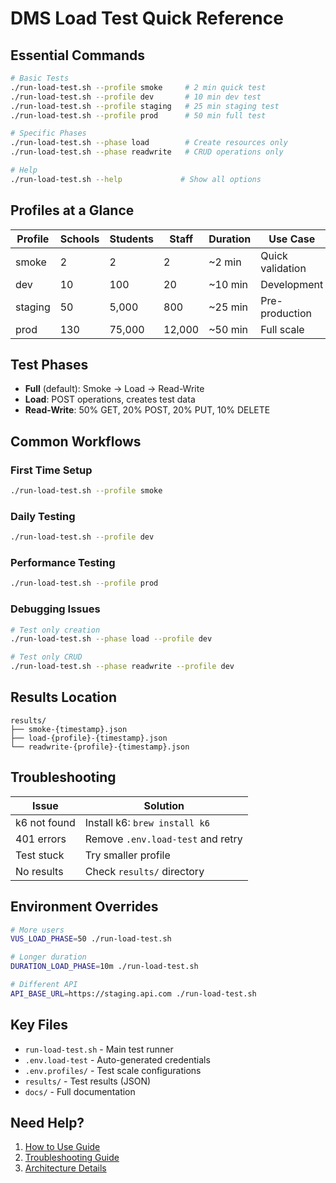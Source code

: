 # DMS Load Test Quick Reference

## Essential Commands

```bash
# Basic Tests
./run-load-test.sh --profile smoke     # 2 min quick test
./run-load-test.sh --profile dev       # 10 min dev test
./run-load-test.sh --profile staging   # 25 min staging test
./run-load-test.sh --profile prod      # 50 min full test

# Specific Phases
./run-load-test.sh --phase load        # Create resources only
./run-load-test.sh --phase readwrite   # CRUD operations only

# Help
./run-load-test.sh --help             # Show all options
```

## Profiles at a Glance

| Profile | Schools | Students | Staff | Duration | Use Case |
|---------|---------|----------|-------|----------|----------|
| smoke | 2 | 2 | 2 | ~2 min | Quick validation |
| dev | 10 | 100 | 20 | ~10 min | Development |
| staging | 50 | 5,000 | 800 | ~25 min | Pre-production |
| prod | 130 | 75,000 | 12,000 | ~50 min | Full scale |

## Test Phases

- **Full** (default): Smoke → Load → Read-Write
- **Load**: POST operations, creates test data
- **Read-Write**: 50% GET, 20% POST, 20% PUT, 10% DELETE

## Common Workflows

### First Time Setup
```bash
./run-load-test.sh --profile smoke
```

### Daily Testing
```bash
./run-load-test.sh --profile dev
```

### Performance Testing
```bash
./run-load-test.sh --profile prod
```

### Debugging Issues
```bash
# Test only creation
./run-load-test.sh --phase load --profile dev

# Test only CRUD
./run-load-test.sh --phase readwrite --profile dev
```

## Results Location

```
results/
├── smoke-{timestamp}.json
├── load-{profile}-{timestamp}.json
└── readwrite-{profile}-{timestamp}.json
```

## Troubleshooting

| Issue | Solution |
|-------|----------|
| k6 not found | Install k6: `brew install k6` |
| 401 errors | Remove `.env.load-test` and retry |
| Test stuck | Try smaller profile |
| No results | Check `results/` directory |

## Environment Overrides

```bash
# More users
VUS_LOAD_PHASE=50 ./run-load-test.sh

# Longer duration
DURATION_LOAD_PHASE=10m ./run-load-test.sh

# Different API
API_BASE_URL=https://staging.api.com ./run-load-test.sh
```

## Key Files

- `run-load-test.sh` - Main test runner
- `.env.load-test` - Auto-generated credentials
- `.env.profiles/` - Test scale configurations
- `results/` - Test results (JSON)
- `docs/` - Full documentation

## Need Help?

1. [How to Use Guide](how-to-use-load-test-runner.md)
2. [Troubleshooting Guide](troubleshooting.md)
3. [Architecture Details](architecture.md)